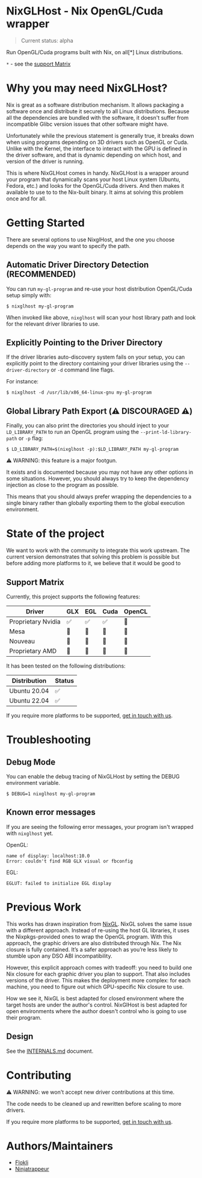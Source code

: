 # NixGLHost - Nix OpenGL/Cuda wrapper

> Current status: alpha

Run OpenGL/Cuda programs built with Nix, on all[*] Linux distributions.

`*` - see the [support Matrix](#support-matrix)

# Why you may need NixGLHost?

Nix is great as a software distribution mechanism. It allows packaging a software once and distribute it securely to all Linux distributions. Because all the dependencies are bundled with the software, it doesn't suffer from incompatible Glibc version issues that other software might have.

Unfortunately while the previous statement is generally true, it breaks down when using programs depending on 3D drivers such as OpenGL or Cuda. Unlike with the Kernel, the interface to interact with the GPU is defined in the driver software, and that is dynamic depending on which host, and version of the driver is running.

This is where NixGLHost comes in handy. NixGLHost is a wrapper around your program that dynamically scans your host Linux system (Ubuntu, Fedora, etc.) and looks for the OpenGL/Cuda drivers. And then makes it available to use to to the Nix-built binary. It aims at solving this problem once and for all.

# Getting Started

There are several options to use NixglHost, and the one you choose depends on the way you want to specify the path.

## Automatic Driver Directory Detection (RECOMMENDED)

You can run `my-gl-program` and re-use your host distribution OpenGL/Cuda setup simply with:

```console
$ nixglhost my-gl-program
```

When invoked like above, `nixglhost` will scan your host library path and look for the relevant driver libraries to use.

## Explicitly Pointing to the Driver Directory

If the driver libraries auto-discovery system fails on your setup, you can explicitly point to the directory containing your driver libraries using the `--driver-directory` or `-d` command line flags.

For instance:

```console
$ nixglhost -d /usr/lib/x86_64-linux-gnu my-gl-program
```

## Global Library Path Export (⚠️ DISCOURAGED ⚠️)

Finally, you can also print the directories you should inject to your `LD_LIBRARY_PATH` to run an OpenGL program using the `--print-ld-library-path` or `-p` flag:

```console
$ LD_LIBRARY_PATH=$(nixglhost -p):$LD_LIBRARY_PATH my-gl-program
```

⚠️ WARNING: this feature is a major footgun.

It exists and is documented because you may not have any other options in some situations. However, you should always try to keep the dependency injection as close to the program as possible.

This means that you should always prefer wrapping the dependencies to a single binary rather than globally exporting them to the global execution environment.

# State of the project

We want to work with the community to integrate this work upstream. The current version demonstrates that solving this problem is possible but before adding more platforms to it, we believe that it would be good to 

## Support Matrix

Currently, this project supports the following features:

| Driver             | GLX    | EGL  | Cuda | OpenCL |
|--------------------|--------|------|------|--------|
| Proprietary Nvidia | ✅     | ✅   | ✅   | 🚫     |
| Mesa               | 🚫     | 🚫   | 🚫   | 🚫     |
| Nouveau            | 🚫     | 🚫   | 🚫   | 🚫     |
| Proprietary AMD    | 🚫     | 🚫   | 🚫   | 🚫     |

It has been tested on the following distributions:

| Distribution | Status |
|--------------|--------|
| Ubuntu 20.04 | ✅     |
| Ubuntu 22.04 | ✅     |

If you require more platforms to be supported, [get in touch with us](https://numtide.com/contact).

# Troubleshooting

## Debug Mode

You can enable the debug tracing of NixGLHost by setting the DEBUG environment variable.

```console
$ DEBUG=1 nixglhost my-gl-program
```

## Known error messages

If you are seeing the following error messages, your program isn't wrapped
with `nixglhost` yet.

OpenGL:
```
name of display: localhost:10.0
Error: couldn't find RGB GLX visual or fbconfig
```

EGL:
```
EGLUT: failed to initialize EGL display
```

# Previous Work

This works has drawn inspiration from [NixGL](https://github.com/guibou/nixGL). NixGL solves the same issue with a different approach. Instead of re-using the host GL libraries, it uses the Nixpkgs-provided ones to wrap the OpenGL program. With this approach, the graphic drivers are also distributed through Nix. The Nix closure is fully contained. It’s a safer approach as you’re less likely to stumble upon any DSO ABI incompatibility.

However, this explicit approach comes with tradeoff: you need to build one Nix closure for each graphic driver you plan to support. That also includes versions of the driver. This makes the deployment more complex: for each machine, you need to figure
out which GPU-specific Nix closure to use.

How we see it, NixGL is best adapted for closed environment where the target hosts are under the author's control. NixGlHost is best adapted for open environments where the author doesn't control who is going to use their program.

## Design

See the [INTERNALS.md](INTERNALS.md) document.

# Contributing

⚠️ WARNING: we won't accept new driver contributions at this time.

The code needs to be cleaned up and rewritten before scaling to more drivers.

If you require more platforms to be supported, [get in touch with us](https://numtide.com/contact).

# Authors/Maintainers

- [Flokli](https://flokli.de/)
- [Ninjatrappeur](https://alternativebit.fr/)
